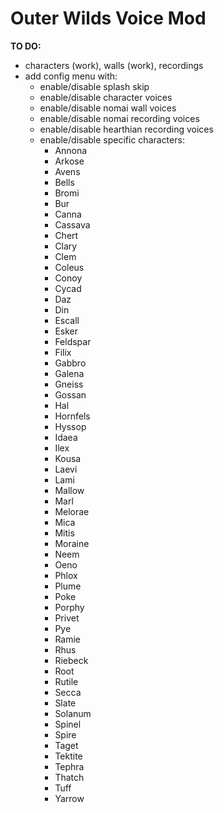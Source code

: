 # Outer Wilds Voice Mod

**TO DO:**
* characters (work), walls (work), recordings
* add config menu with:
  + enable/disable splash skip
  + enable/disable character voices
  + enable/disable nomai wall voices
  + enable/disable nomai recording voices
  + enable/disable hearthian recording voices
  + enable/disable specific characters:
    - Annona
    - Arkose
    - Avens
    - Bells
    - Bromi
    - Bur
    - Canna
    - Cassava
    - Chert
    - Clary
    - Clem
    - Coleus
    - Conoy
    - Cycad
    - Daz
    - Din
    - Escall
    - Esker
    - Feldspar
    - Filix
    - Gabbro
    - Galena
    - Gneiss
    - Gossan
    - Hal
    - Hornfels
    - Hyssop
    - Idaea
    - Ilex
    - Kousa
    - Laevi
    - Lami
    - Mallow
    - Marl
    - Melorae
    - Mica
    - Mitis
    - Moraine
    - Neem
    - Oeno
    - Phlox
    - Plume
    - Poke
    - Porphy
    - Privet
    - Pye
    - Ramie
    - Rhus
    - Riebeck
    - Root
    - Rutile
    - Secca
    - Slate
    - Solanum
    - Spinel
    - Spire
    - Taget
    - Tektite
    - Tephra
    - Thatch
    - Tuff
    - Yarrow
